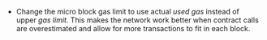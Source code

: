 * Change the micro block gas limit to use actual _used gas_ instead of upper
  _gas limit_. This makes the network work better when contract calls are
  overestimated and allow for more transactions to fit in each block.
